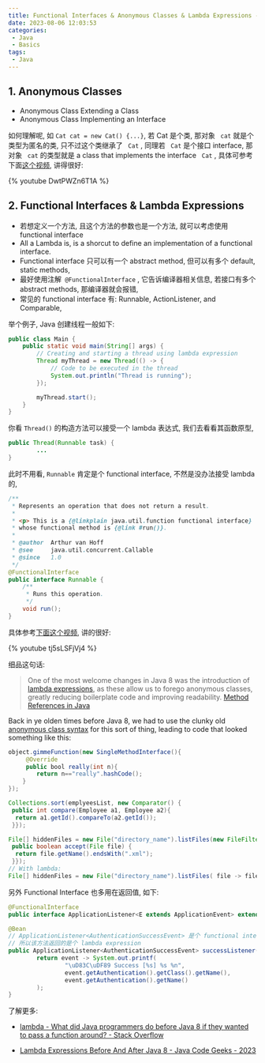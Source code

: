 ```yaml
---
title: Functional Interfaces & Anonymous Classes & Lambda Expressions - Java
date: 2023-08-06 12:03:53
categories:
 - Java
 - Basics
tags:
 - Java
---
```


## 1. Anonymous Classes

- Anonymous Class Extending a Class
- Anonymous Class Implementing an Interface

如何理解呢, 如 `Cat cat = new Cat() {...}`, 若 Cat 是个类, 那对象 ` cat` 就是个类型为匿名的类, 只不过这个类继承了 ` Cat` , 同理若 ` Cat` 是个接口 interface, 那对象 ` cat` 的类型就是 a class that implements the interface ` Cat` , 具体可参考下面[这个视频](https://www.youtube.com/watch?v=DwtPWZn6T1A), 讲得很好:

{% youtube DwtPWZn6T1A %}

## 2. Functional Interfaces & Lambda Expressions 

- 若想定义一个方法, 且这个方法的参数也是一个方法, 就可以考虑使用 functional interface
- All a Lambda is, is a shorcut to define an implementation of a functional interface. 
- Functional interface 只可以有一个 abstract method, 但可以有多个 default, static methods, 
- 最好使用注解` @FunctionalInterface` , 它告诉编译器相关信息, 若接口有多个 abstract methods, 那编译器就会报错, 
- 常见的 functional interface 有: Runnable, ActionListener, and Comparable, 

举个例子, Java 创建线程一般如下:

```java
public class Main {
    public static void main(String[] args) {
        // Creating and starting a thread using lambda expression
        Thread myThread = new Thread(() -> {
            // Code to be executed in the thread
            System.out.println("Thread is running");
        });

        myThread.start();
    }
}
```

你看 ` Thread() ` 的构造方法可以接受一个 lambda 表达式, 我们去看看其函数原型, 

```java
public Thread(Runnable task) {
        ...
}
```

此时不用看, `Runnable` 肯定是个 functional interface, 不然是没办法接受 lambda的, 

```java
/**
 * Represents an operation that does not return a result.
 *
 * <p> This is a {@linkplain java.util.function functional interface}
 * whose functional method is {@link #run()}.
 *
 * @author  Arthur van Hoff
 * @see     java.util.concurrent.Callable
 * @since   1.0
 */
@FunctionalInterface
public interface Runnable {
    /**
     * Runs this operation.
     */
    void run();
}
```

具体参考[下面这个视频](https://youtu.be/), 讲的很好:

{% youtube tj5sLSFjVj4 %}

细品这句话: 

> One of the most welcome changes in Java 8 was the introduction of [lambda expressions](https://www.baeldung.com/java-8-lambda-expressions-tips), as these allow us to forego anonymous classes, greatly reducing boilerplate code and improving readability.  [Method References in Java](https://www.baeldung.com/java-method-references)

Back in ye olden times before Java 8, we had to use the clunky old [anonymous class syntax](https://docs.oracle.com/javase/tutorial/java/javaOO/anonymousclasses.html#syntax-of-anonymous-classes) for this sort of thing, leading to code that looked something like this:

```java
object.gimmeFunction(new SingleMethodInterface(){
     @Override 
     public bool really(int n){
        return n=="really".hashCode();
    }
});

Collections.sort(emplyeesList, new Comparator() {
 public int compare(Employee a1, Employee a2){
  return a1.getId().compareTo(a2.getId());
 }});

File[] hiddenFiles = new File("directory_name").listFiles(new FileFilter() {
 public boolean accept(File file) {
  return file.getName().endsWith(".xml");
 }});
// With lambda: 
File[] hiddenFiles = new File("directory_name").listFiles( file -> file.getName().endsWith(".xml"));
```

另外 Functional Interface 也多用在返回值, 如下:

```java
@FunctionalInterface
public interface ApplicationListener<E extends ApplicationEvent> extends EventListener {...};

@Bean
// ApplicationListener<AuthenticationSuccessEvent> 是个 functional interface
// 所以该方法返回的是个 lambda expression
public ApplicationListener<AuthenticationSuccessEvent> successListener() {
		return event -> System.out.printf(
				"\uD83C\uDF89 Success [%s] %s %n",
				event.getAuthentication().getClass().getName(),
				event.getAuthentication().getName()
		);
}
```

了解更多: 

- [lambda - What did Java programmers do before Java 8 if they wanted to pass a function around? - Stack Overflow](https://stackoverflow.com/questions/38416701/what-did-java-programmers-do-before-java-8-if-they-wanted-to-pass-a-function-aro)

- [Lambda Expressions Before And After Java 8 - Java Code Geeks - 2023](https://www.javacodegeeks.com/2020/05/lambda-expressions-before-and-afterjava-8.html)
